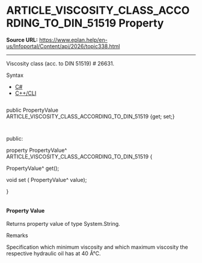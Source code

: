 # ARTICLE_VISCOSITY_CLASS_ACCORDING_TO_DIN_51519 Property

**Source URL:** https://www.eplan.help/en-us/Infoportal/Content/api/2026/topic338.html

---

Viscosity class (acc. to DIN 51519) # 26631.

Syntax

- [C#](#i-syntax-CS)
- [C++/CLI](#i-syntax-CPP2005)

```
```
public PropertyValue ARTICLE_VISCOSITY_CLASS_ACCORDING_TO_DIN_51519 {get; set;}
```
```

```
```
public:

property PropertyValue^ ARTICLE_VISCOSITY_CLASS_ACCORDING_TO_DIN_51519 {

   PropertyValue^ get();

   void set (    PropertyValue^ value);

}
```
```

#### Property Value

Returns property value of type System.String.

Remarks

Specification which minimum viscosity and which maximum viscosity the respective hydraulic oil has at 40 Â°C.
